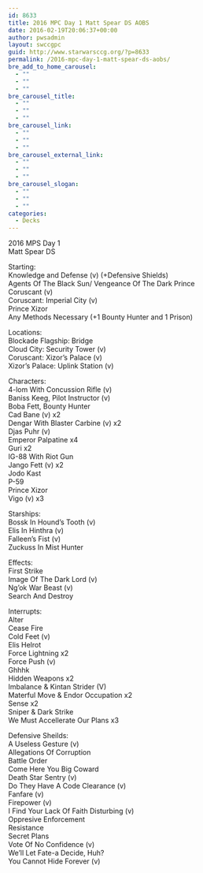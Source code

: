 ```yaml
---
id: 8633
title: 2016 MPC Day 1 Matt Spear DS AOBS
date: 2016-02-19T20:06:37+00:00
author: pwsadmin
layout: swccgpc
guid: http://www.starwarsccg.org/?p=8633
permalink: /2016-mpc-day-1-matt-spear-ds-aobs/
bre_add_to_home_carousel:
  - ""
  - ""
  - ""
bre_carousel_title:
  - ""
  - ""
  - ""
bre_carousel_link:
  - ""
  - ""
  - ""
bre_carousel_external_link:
  - ""
  - ""
  - ""
bre_carousel_slogan:
  - ""
  - ""
  - ""
categories:
  - Decks
---
```

2016 MPS Day 1  
Matt Spear DS

Starting:  
Knowledge and Defense (v) (+Defensive Shields)  
Agents Of The Black Sun/ Vengeance Of The Dark Prince  
Coruscant (v)  
Coruscant: Imperial City (v)  
Prince Xizor  
Any Methods Necessary (+1 Bounty Hunter and 1 Prison)

Locations:  
Blockade Flagship: Bridge  
Cloud City: Security Tower (v)  
Coruscant: Xizor&#8217;s Palace (v)  
Xizor&#8217;s Palace: Uplink Station (v)

Characters:  
4-lom With Concussion Rifle (v)  
Baniss Keeg, Pilot Instructor (v)  
Boba Fett, Bounty Hunter  
Cad Bane (v) x2  
Dengar With Blaster Carbine (v) x2  
Djas Puhr (v)  
Emperor Palpatine x4  
Guri x2  
IG-88 With Riot Gun  
Jango Fett (v) x2  
Jodo Kast  
P-59  
Prince Xizor  
Vigo (v) x3

Starships:  
Bossk In Hound&#8217;s Tooth (v)  
Elis In Hinthra (v)  
Falleen&#8217;s Fist (v)  
Zuckuss In Mist Hunter

Effects:  
First Strike  
Image Of The Dark Lord (v)  
Ng&#8217;ok War Beast (v)  
Search And Destroy

Interrupts:  
Alter  
Cease Fire  
Cold Feet (v)  
Elis Helrot  
Force Lightning x2  
Force Push (v)  
Ghhhk  
Hidden Weapons x2  
Imbalance & Kintan Strider (V)  
Materful Move & Endor Occupation x2  
Sense x2  
Sniper & Dark Strike  
We Must Accellerate Our Plans x3

Defensive Sheilds:  
A Useless Gesture (v)  
Allegations Of Corruption  
Battle Order  
Come Here You Big Coward  
Death Star Sentry (v)  
Do They Have A Code Clearance (v)  
Fanfare (v)  
Firepower (v)  
I Find Your Lack Of Faith Disturbing (v)  
Oppresive Enforcement  
Resistance  
Secret Plans  
Vote Of No Confidence (v)  
We&#8217;ll Let Fate-a Decide, Huh?  
You Cannot Hide Forever (v)